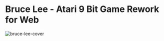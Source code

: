 # Bruce Lee - Atari 9 Bit Game Rework for Web

![bruce-lee-cover](http://www.atarimania.com/8bit/screens/bruce_lee.gif)
